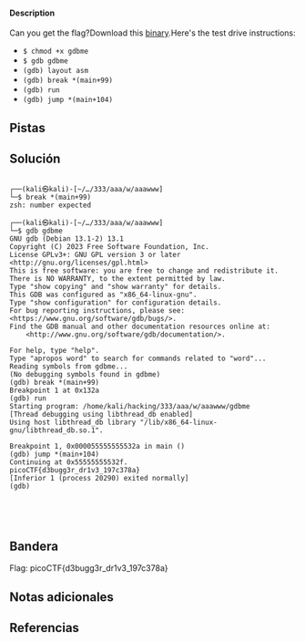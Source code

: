 
 
#### Description
Can you get the flag?Download this [binary](https://artifacts.picoctf.net/c/85/gdbme).Here's the test drive instructions:

-   `$ chmod +x gdbme`
-   `$ gdb gdbme`
-   `(gdb) layout asm`
-   `(gdb) break *(main+99)`
-   `(gdb) run`
-   `(gdb) jump *(main+104)`



## Pistas


## Solución

``` 
                                                                                                                                                                                                                                           
┌──(kali㉿kali)-[~/…/333/aaa/w/aaawww]
└─$ break *(main+99)
zsh: number expected
                                                                                                                                                                                                                                           
┌──(kali㉿kali)-[~/…/333/aaa/w/aaawww]
└─$ gdb gdbme       
GNU gdb (Debian 13.1-2) 13.1
Copyright (C) 2023 Free Software Foundation, Inc.
License GPLv3+: GNU GPL version 3 or later <http://gnu.org/licenses/gpl.html>
This is free software: you are free to change and redistribute it.
There is NO WARRANTY, to the extent permitted by law.
Type "show copying" and "show warranty" for details.
This GDB was configured as "x86_64-linux-gnu".
Type "show configuration" for configuration details.
For bug reporting instructions, please see:
<https://www.gnu.org/software/gdb/bugs/>.
Find the GDB manual and other documentation resources online at:
    <http://www.gnu.org/software/gdb/documentation/>.

For help, type "help".
Type "apropos word" to search for commands related to "word"...
Reading symbols from gdbme...
(No debugging symbols found in gdbme)
(gdb) break *(main+99)
Breakpoint 1 at 0x132a
(gdb) run
Starting program: /home/kali/hacking/333/aaa/w/aaawww/gdbme 
[Thread debugging using libthread_db enabled]
Using host libthread_db library "/lib/x86_64-linux-gnu/libthread_db.so.1".

Breakpoint 1, 0x000055555555532a in main ()
(gdb) jump *(main+104)
Continuing at 0x55555555532f.
picoCTF{d3bugg3r_dr1v3_197c378a}
[Inferior 1 (process 20290) exited normally]
(gdb) 





```

## Bandera
Flag: picoCTF{d3bugg3r_dr1v3_197c378a}


## Notas adicionales


## Referencias
